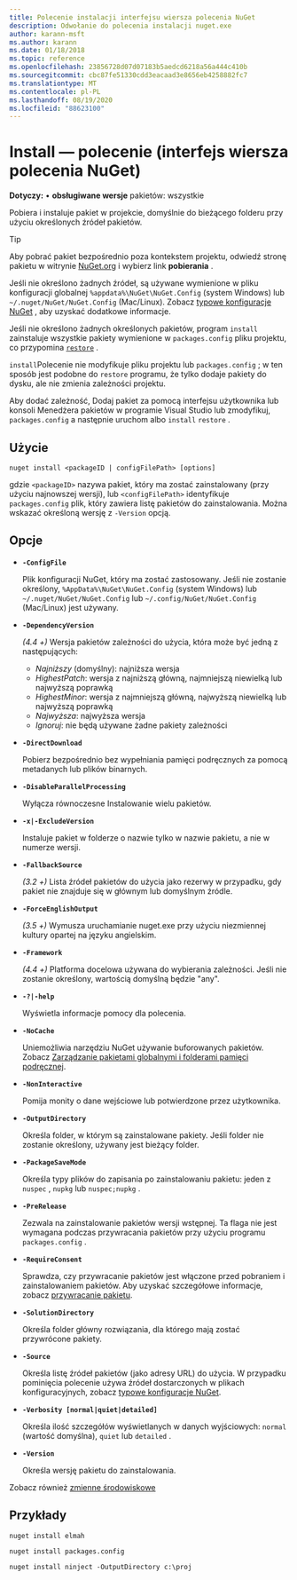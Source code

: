 ```yaml
---
title: Polecenie instalacji interfejsu wiersza polecenia NuGet
description: Odwołanie do polecenia instalacji nuget.exe
author: karann-msft
ms.author: karann
ms.date: 01/18/2018
ms.topic: reference
ms.openlocfilehash: 23856728d07d07183b5aedcd6218a56a444c410b
ms.sourcegitcommit: cbc87fe51330cdd3eacaad3e8656eb4258882fc7
ms.translationtype: MT
ms.contentlocale: pl-PL
ms.lasthandoff: 08/19/2020
ms.locfileid: "88623100"
---
```

# <a name="install-command-nuget-cli"></a>Install — polecenie (interfejs wiersza polecenia NuGet)

**Dotyczy:** &bullet; **obsługiwane wersje** pakietów: wszystkie

Pobiera i instaluje pakiet w projekcie, domyślnie do bieżącego folderu przy użyciu określonych źródeł pakietów.

> [!Tip]
> Aby pobrać pakiet bezpośrednio poza kontekstem projektu, odwiedź stronę pakietu w witrynie [NuGet.org](https://www.nuget.org) i wybierz link **pobierania** .

Jeśli nie określono żadnych źródeł, są używane wymienione w pliku konfiguracji globalnej `%appdata%\NuGet\NuGet.Config` (system Windows) lub `~/.nuget/NuGet/NuGet.Config` (Mac/Linux). Zobacz [typowe konfiguracje NuGet](../../consume-packages/configuring-nuget-behavior.md) , aby uzyskać dodatkowe informacje.

Jeśli nie określono żadnych określonych pakietów, program `install` zainstaluje wszystkie pakiety wymienione w `packages.config` pliku projektu, co przypomina [`restore`](cli-ref-restore.md) .

`install`Polecenie nie modyfikuje pliku projektu lub `packages.config` ; w ten sposób jest podobne do `restore` programu, że tylko dodaje pakiety do dysku, ale nie zmienia zależności projektu.

Aby dodać zależność, Dodaj pakiet za pomocą interfejsu użytkownika lub konsoli Menedżera pakietów w programie Visual Studio lub zmodyfikuj, `packages.config` a następnie uruchom albo `install` `restore` .

## <a name="usage"></a>Użycie

```cli
nuget install <packageID | configFilePath> [options]
```

gdzie `<packageID>` nazywa pakiet, który ma zostać zainstalowany (przy użyciu najnowszej wersji), lub `<configFilePath>` identyfikuje `packages.config` plik, który zawiera listę pakietów do zainstalowania. Można wskazać określoną wersję z `-Version` opcją.

## <a name="options"></a>Opcje

- **`-ConfigFile`**

  Plik konfiguracji NuGet, który ma zostać zastosowany. Jeśli nie zostanie określony, `%AppData%\NuGet\NuGet.Config` (system Windows) lub `~/.nuget/NuGet/NuGet.Config` lub `~/.config/NuGet/NuGet.Config` (Mac/Linux) jest używany.

- **`-DependencyVersion`**

  *(4.4 +)* Wersja pakietów zależności do użycia, która może być jedną z następujących:<br/><ul><li>*Najniższy* (domyślny): najniższa wersja</li><li>*HighestPatch*: wersja z najniższą główną, najmniejszą niewielką lub najwyższą poprawką</li><li>*HighestMinor*: wersja z najmniejszą główną, najwyższą niewielką lub najwyższą poprawką</li><li>*Najwyższa*: najwyższa wersja</li><li>*Ignoruj*: nie będą używane żadne pakiety zależności</li></ul>

- **`-DirectDownload`**

  Pobierz bezpośrednio bez wypełniania pamięci podręcznych za pomocą metadanych lub plików binarnych.

- **`-DisableParallelProcessing`**

  Wyłącza równoczesne Instalowanie wielu pakietów.

- **`-x|-ExcludeVersion`**

  Instaluje pakiet w folderze o nazwie tylko w nazwie pakietu, a nie w numerze wersji.

- **`-FallbackSource`**

  *(3.2 +)* Lista źródeł pakietów do użycia jako rezerwy w przypadku, gdy pakiet nie znajduje się w głównym lub domyślnym źródle.

- **`-ForceEnglishOutput`**

  *(3.5 +)* Wymusza uruchamianie nuget.exe przy użyciu niezmiennej kultury opartej na języku angielskim.

- **`-Framework`**

  *(4.4 +)* Platforma docelowa używana do wybierania zależności. Jeśli nie zostanie określony, wartością domyślną będzie "any".

- **`-?|-help`**

  Wyświetla informacje pomocy dla polecenia.

- **`-NoCache`**

  Uniemożliwia narzędziu NuGet używanie buforowanych pakietów. Zobacz [Zarządzanie pakietami globalnymi i folderami pamięci podręcznej](../../consume-packages/managing-the-global-packages-and-cache-folders.md).

- **`-NonInteractive`**

  Pomija monity o dane wejściowe lub potwierdzone przez użytkownika.

- **`-OutputDirectory`**

  Określa folder, w którym są zainstalowane pakiety. Jeśli folder nie zostanie określony, używany jest bieżący folder.

- **`-PackageSaveMode`**

  Określa typy plików do zapisania po zainstalowaniu pakietu: jeden z `nuspec` , `nupkg` lub `nuspec;nupkg` .

- **`-PreRelease`**

  Zezwala na zainstalowanie pakietów wersji wstępnej. Ta flaga nie jest wymagana podczas przywracania pakietów przy użyciu programu `packages.config` .

- **`-RequireConsent`**

  Sprawdza, czy przywracanie pakietów jest włączone przed pobraniem i zainstalowaniem pakietów. Aby uzyskać szczegółowe informacje, zobacz [przywracanie pakietu](../../consume-packages/package-restore.md).

- **`-SolutionDirectory`**

  Określa folder główny rozwiązania, dla którego mają zostać przywrócone pakiety.

- **`-Source`**

   Określa listę źródeł pakietów (jako adresy URL) do użycia. W przypadku pominięcia polecenie używa źródeł dostarczonych w plikach konfiguracyjnych, zobacz [typowe konfiguracje NuGet](../../consume-packages/configuring-nuget-behavior.md).

- **`-Verbosity [normal|quiet|detailed]`**

  Określa ilość szczegółów wyświetlanych w danych wyjściowych: `normal` (wartość domyślna), `quiet` lub `detailed` .

- **`-Version`**

  Określa wersję pakietu do zainstalowania.

Zobacz również [zmienne środowiskowe](cli-ref-environment-variables.md)

## <a name="examples"></a>Przykłady

```cli
nuget install elmah

nuget install packages.config

nuget install ninject -OutputDirectory c:\proj
```
